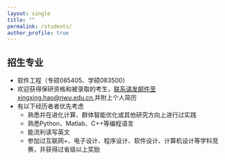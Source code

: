```yaml
---
layout: single
title: ""
permalink: /students/
author_profile: true
---
```


招生专业
------
- 软件工程（专硕085405、学硕083500）
- 欢迎获得保研资格和被录取的考生，联系请发邮件至xingxing.hao@nwu.edu.cn,并附上个人简历
- 有以下经历者者优先考虑
  - 熟悉并在进化计算、群体智能优化或其他研究方向上进行过实践
  - 熟悉Python、Matlab、C++等编程语言
  - 能流利读写英文
  - 参加过互联网+、电子设计、程序设计、软件设计、计算机设计等学科竞赛，并获得过省级以上奖励
